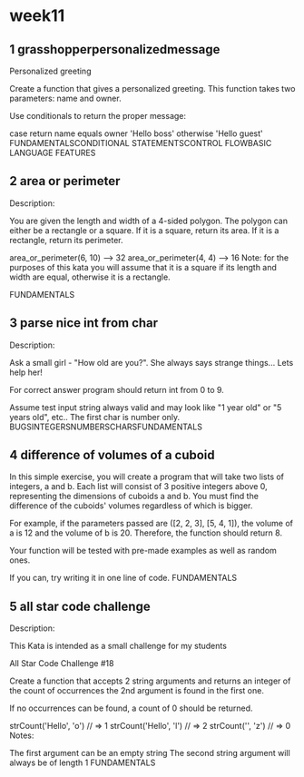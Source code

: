 # week11
## 1 grasshopperpersonalizedmessage

Personalized greeting

Create a function that gives a personalized greeting. This function takes two parameters: name and owner.

Use conditionals to return the proper message:

case	return
name equals owner	'Hello boss'
otherwise	'Hello guest'
FUNDAMENTALSCONDITIONAL STATEMENTSCONTROL FLOWBASIC LANGUAGE FEATURES

## 2 area or perimeter
Description:

You are given the length and width of a 4-sided polygon. The polygon can either be a rectangle or a square. 
If it is a square, return its area. If it is a rectangle, return its perimeter.

area_or_perimeter(6, 10) --> 32
area_or_perimeter(4, 4) --> 16
Note: for the purposes of this kata you will assume that it is a square if its length and width are equal, otherwise it is a rectangle.

FUNDAMENTALS

## 3 parse nice int from char

Description:

Ask a small girl - "How old are you?". She always says strange things... Lets help her!

For correct answer program should return int from 0 to 9.

Assume test input string always valid and may look like "1 year old" or "5 years old", etc.. The first char is number only.
BUGSINTEGERSNUMBERSCHARSFUNDAMENTALS


## 4 difference of volumes of a cuboid


In this simple exercise, you will create a program that will take two lists of integers, a and b. Each list will consist of 3 positive integers above 0, representing the dimensions of cuboids a and b. You must find the difference of the cuboids' volumes regardless of which is bigger.

For example, if the parameters passed are ([2, 2, 3], [5, 4, 1]), the volume of a is 12 and the volume of b is 20. Therefore, the function should return 8.

Your function will be tested with pre-made examples as well as random ones.

If you can, try writing it in one line of code.
FUNDAMENTALS


## 5 all star code challenge

Description:

This Kata is intended as a small challenge for my students

All Star Code Challenge #18

Create a function that accepts 2 string arguments and returns an integer of the count of occurrences the 2nd argument is found in the first one.

If no occurrences can be found, a count of 0 should be returned.

strCount('Hello', 'o') // => 1
strCount('Hello', 'l') // => 2
strCount('', 'z')      // => 0
Notes:

The first argument can be an empty string
The second string argument will always be of length 1
FUNDAMENTALS